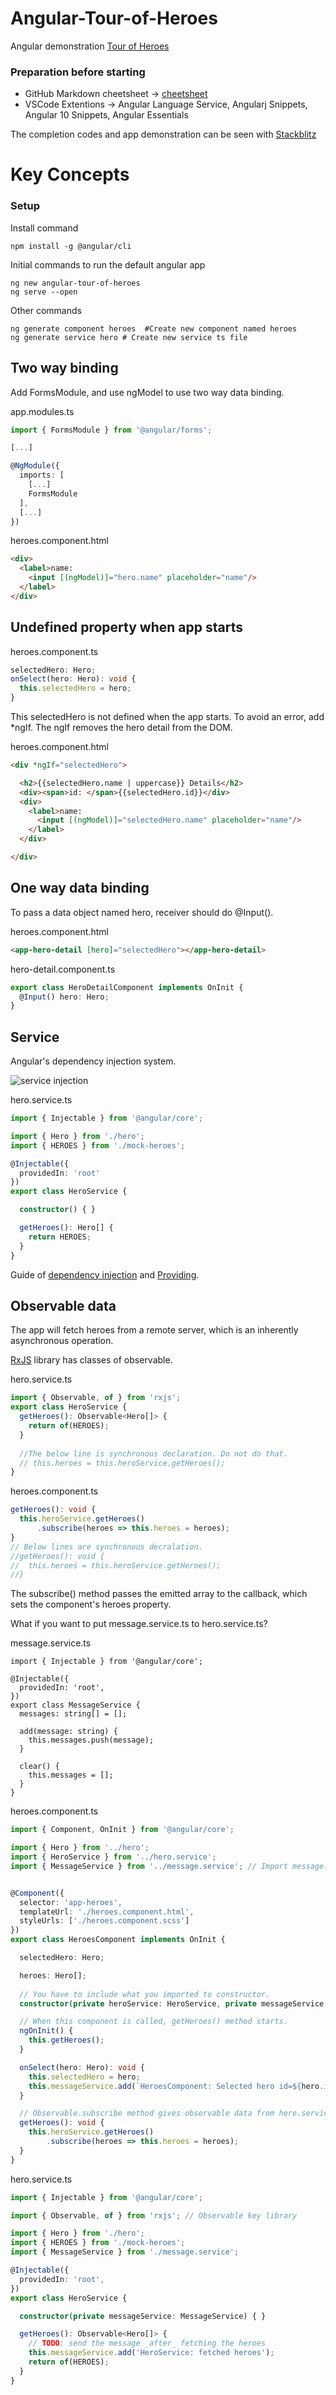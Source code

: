 # Angular-Tour-of-Heroes
Angular demonstration [Tour of Heroes](https://angular.io/tutorial)

### Preparation before starting
* GitHub Markdown cheetsheet -> [cheetsheet](https://guides.github.com/pdfs/markdown-cheatsheet-online.pdf)
* VSCode Extentions -> Angular Language Service, Angularj Snippets, Angular 10 Snippets, Angular Essentials

The completion codes and app demonstration can be seen with [Stackblitz](https://stackblitz.com/angular/pyrgjeodnnl?file=src%2Fapp%2Fhero.service.ts)

# Key Concepts

### Setup
Install command
``` 
npm install -g @angular/cli
```
Initial commands to run the default angular app
```
ng new angular-tour-of-heroes
ng serve --open
```
Other commands
```
ng generate component heroes  #Create new component named heroes
ng generate service hero # Create new service ts file
```

## Two way binding
Add FormsModule, and use ngModel to use two way data binding.

app.modules.ts 
```ts
import { FormsModule } from '@angular/forms';

[...]

@NgModule({
  imports: [
    [...]
    FormsModule
  ],
  [...]
})
```
heroes.component.html
```html
<div>
  <label>name:
    <input [(ngModel)]="hero.name" placeholder="name"/>
  </label>
</div>
```

## Undefined property when app starts

heroes.component.ts
```ts
selectedHero: Hero;
onSelect(hero: Hero): void {
  this.selectedHero = hero;
}
```
This selectedHero is not defined when the app starts. To avoid an error, add *ngIf.
The ngIf removes the hero detail from the DOM.

heroes.component.html
```html
<div *ngIf="selectedHero">

  <h2>{{selectedHero.name | uppercase}} Details</h2>
  <div><span>id: </span>{{selectedHero.id}}</div>
  <div>
    <label>name:
      <input [(ngModel)]="selectedHero.name" placeholder="name"/>
    </label>
  </div>

</div>
```

## One way data binding
To pass a data object named hero, receiver should do @Input().

heroes.component.html
```html
<app-hero-detail [hero]="selectedHero"></app-hero-detail>
```
hero-detail.component.ts
```ts
export class HeroDetailComponent implements OnInit {
  @Input() hero: Hero;
}
```

## Service
Angular's dependency injection system. 

![service injection](https://miro.medium.com/max/702/1*8z1wpB1XWJKqwx3jLL_iCQ.png)

hero.service.ts
```ts
import { Injectable } from '@angular/core';

import { Hero } from './hero';
import { HEROES } from './mock-heroes';

@Injectable({
  providedIn: 'root'
})
export class HeroService {

  constructor() { }

  getHeroes(): Hero[] {
    return HEROES;
  }
}
```
Guide of [dependency injection](https://angular.io/guide/dependency-injection) and [Providing](https://angular.io/guide/providers).

## Observable data
The app will fetch heroes from a remote server, which is an inherently asynchronous operation.

[RxJS](https://rxjs-dev.firebaseapp.com/guide/overview) library has classes of observable.

hero.service.ts
```ts
import { Observable, of } from 'rxjs';
export class HeroService {
  getHeroes(): Observable<Hero[]> {
    return of(HEROES);
  }
  
  //The below line is synchronous declaration. Do not do that.
  // this.heroes = this.heroService.getHeroes();
}
```
heroes.component.ts
```ts
getHeroes(): void {
  this.heroService.getHeroes()
      .subscribe(heroes => this.heroes = heroes);
}
// Below lines are synchronous decralation.
//getHeroes(): void {
//  this.heroes = this.heroService.getHeroes();
//}
```
The subscribe() method passes the emitted array to the callback, which sets the component's heroes property.

What if you want to put message.service.ts to hero.service.ts?

message.service.ts
```
import { Injectable } from '@angular/core';

@Injectable({
  providedIn: 'root',
})
export class MessageService {
  messages: string[] = [];

  add(message: string) {
    this.messages.push(message);
  }

  clear() {
    this.messages = [];
  }
}
```

heroes.component.ts
```ts
import { Component, OnInit } from '@angular/core';

import { Hero } from '../hero';
import { HeroService } from '../hero.service';
import { MessageService } from '../message.service'; // Import message.service.ts


@Component({
  selector: 'app-heroes',
  templateUrl: './heroes.component.html',
  styleUrls: ['./heroes.component.scss']
})
export class HeroesComponent implements OnInit {

  selectedHero: Hero;

  heroes: Hero[];
  
  // You have to include what you imported to constructor.
  constructor(private heroService: HeroService, private messageService: MessageService) { }

  // When this component is called, getHeroes() method starts.
  ngOnInit() {
    this.getHeroes();
  }

  onSelect(hero: Hero): void {
    this.selectedHero = hero;
    this.messageService.add(`HeroesComponent: Selected hero id=${hero.id}`);
  }

  // Observable.subscribe method gives observable data from here.service.ts.
  getHeroes(): void {
    this.heroService.getHeroes()
        .subscribe(heroes => this.heroes = heroes);
  }
}
```

hero.service.ts
```ts
import { Injectable } from '@angular/core';

import { Observable, of } from 'rxjs'; // Observable key library

import { Hero } from './hero';
import { HEROES } from './mock-heroes';
import { MessageService } from './message.service';

@Injectable({
  providedIn: 'root',
})
export class HeroService {

  constructor(private messageService: MessageService) { }

  getHeroes(): Observable<Hero[]> {
    // TODO: send the message _after_ fetching the heroes
    this.messageService.add('HeroService: fetched heroes');
    return of(HEROES);
  }
}
```



